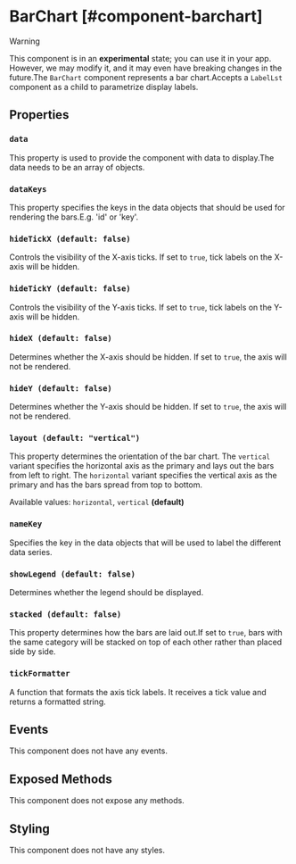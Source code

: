 # BarChart [#component-barchart]

>[!WARNING]
> This component is in an **experimental** state; you can use it in your app. However, we may modify it, and it may even have breaking changes in the future.The `BarChart` component represents a bar chart.Accepts a `LabelLst` component as a child to parametrize display labels.

## Properties

### `data`

This property is used to provide the component with data to display.The data needs to be an array of objects.

### `dataKeys`

This property specifies the keys in the data objects that should be used for rendering the bars.E.g. 'id' or 'key'.

### `hideTickX (default: false)`

Controls the visibility of the X-axis ticks. If set to `true`, tick labels on the X-axis will be hidden.

### `hideTickY (default: false)`

Controls the visibility of the Y-axis ticks. If set to `true`, tick labels on the Y-axis will be hidden.

### `hideX (default: false)`

Determines whether the X-axis should be hidden. If set to `true`, the axis will not be rendered.

### `hideY (default: false)`

Determines whether the Y-axis should be hidden. If set to `true`, the axis will not be rendered.

### `layout (default: "vertical")`

This property determines the orientation of the bar chart. The `vertical` variant specifies the horizontal axis as the primary and lays out the bars from left to right. The `horizontal` variant specifies the vertical axis as the primary and has the bars spread from top to bottom.

Available values: `horizontal`, `vertical` **(default)**

### `nameKey`

Specifies the key in the data objects that will be used to label the different data series.

### `showLegend (default: false)`

Determines whether the legend should be displayed.

### `stacked (default: false)`

This property determines how the bars are laid out.If set to `true`, bars with the same category will be stacked on top of each other rather than placed side by side.

### `tickFormatter`

A function that formats the axis tick labels. It receives a tick value and returns a formatted string.

## Events

This component does not have any events.

## Exposed Methods

This component does not expose any methods.

## Styling

This component does not have any styles.

